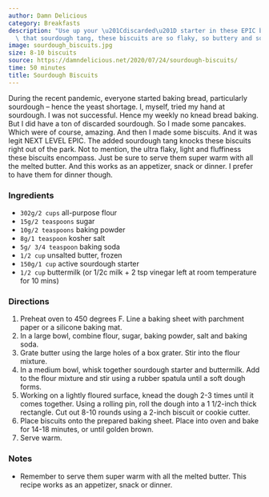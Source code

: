 ```yaml
---
author: Damn Delicious
category: Breakfasts
description: "Use up your \u201Cdiscarded\u201D starter in these EPIC biscuits! With\
  \ that sourdough tang, these biscuits are so flaky, so buttery and so so good."
image: sourdough_biscuits.jpg
size: 8-10 biscuits
source: https://damndelicious.net/2020/07/24/sourdough-biscuits/
time: 50 minutes
title: Sourdough Biscuits
---
```

During the recent pandemic, everyone started baking bread, particularly sourdough – hence the yeast shortage. I, myself, tried my hand at sourdough. I was not successful. Hence my weekly no knead bread baking. But I did have a ton of discarded sourdough. So I made some pancakes. Which were of course, amazing. And then I made some biscuits. And it was legit NEXT LEVEL EPIC. The added sourdough tang knocks these biscuits right out of the park. Not to mention, the ultra flaky, light and fluffiness these biscuits encompass. Just be sure to serve them super warm with all the melted butter. And this works as an appetizer, snack or dinner. I prefer to have them for dinner though.

### Ingredients

* `302g/2 cups` all-purpose flour
* `15g/2 teaspoons` sugar
* `10g/2 teaspoons` baking powder
* `8g/1 teaspoon` kosher salt
* `5g/ 3/4 teaspoon` baking soda
* `1/2 cup` unsalted butter, frozen
* `150g/1 cup` active sourdough starter
* `1/2 cup` buttermilk (or 1/2c milk + 2 tsp vinegar left at room temperature for 10 mins)

### Directions

1. Preheat oven to 450 degrees F. Line a baking sheet with parchment paper or a silicone baking mat.
2. In a large bowl, combine flour, sugar, baking powder, salt and baking soda.
3. Grate butter using the large holes of a box grater. Stir into the flour mixture.
4. In a medium bowl, whisk together sourdough starter and buttermilk. Add to the flour mixture and stir using a rubber spatula until a soft dough forms.
5. Working on a lightly floured surface, knead the dough 2-3 times until it comes together. Using a rolling pin, roll the dough into a 1 1/2-inch thick rectangle. Cut out 8-10 rounds using a 2-inch biscuit or cookie cutter.
6. Place biscuits onto the prepared baking sheet. Place into oven and bake for 14-18 minutes, or until golden brown.
7. Serve warm.

### Notes

- Remember to serve them super warm with all the melted butter. This recipe works as an appetizer, snack or dinner.